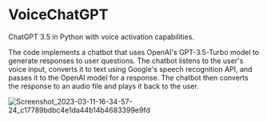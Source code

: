# VoiceChatGPT
ChatGPT 3.5 in Python with voice activation capabilities.

The code implements a chatbot that uses OpenAI's GPT-3.5-Turbo model to generate responses to user questions. 
The chatbot listens to the user's voice input, converts it to text using Google's speech recognition API, and passes it to the OpenAI model for a response. 
The chatbot then converts the response to an audio file and plays it back to the user.

![Screenshot_2023-03-11-16-34-57-24_c17789bdbc4e1da44b14b4683399e9fd](https://user-images.githubusercontent.com/91567022/224490850-34cb1cb5-10c6-4624-ac62-6315d89aa190.jpg)
